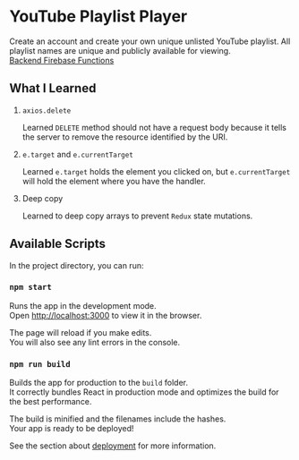 # YouTube Playlist Player

Create an account and create your own unique unlisted YouTube playlist. All playlist names are unique and publicly available for viewing.
<br/>
[Backend Firebase Functions](https://github.com/Neveon/youtube-playlists-firebase-functions)

## What I Learned

1. `axios.delete`

   Learned `DELETE` method should not have a request body because it tells the server to remove the resource identified by the URI.

2. `e.target` and `e.currentTarget`

   Learned `e.target` holds the element you clicked on, but `e.currentTarget` will hold the element where you have the handler.

3. Deep copy

   Learned to deep copy arrays to prevent `Redux` state mutations.

## Available Scripts

In the project directory, you can run:

### `npm start`

Runs the app in the development mode.<br>
Open [http://localhost:3000](http://localhost:3000) to view it in the browser.

The page will reload if you make edits.<br>
You will also see any lint errors in the console.

### `npm run build`

Builds the app for production to the `build` folder.<br>
It correctly bundles React in production mode and optimizes the build for the best performance.

The build is minified and the filenames include the hashes.<br>
Your app is ready to be deployed!

See the section about [deployment](https://facebook.github.io/create-react-app/docs/deployment) for more information.
